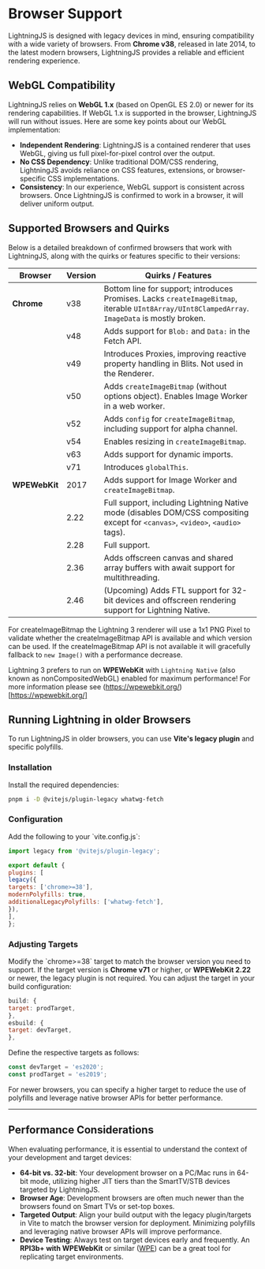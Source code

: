 # Browser Support

LightningJS is designed with legacy devices in mind, ensuring compatibility with a wide variety of browsers. From **Chrome v38**, released in late 2014, to the latest modern browsers, LightningJS provides a reliable and efficient rendering experience.

## WebGL Compatibility

LightningJS relies on **WebGL 1.x** (based on OpenGL ES 2.0) or newer for its rendering capabilities. If WebGL 1.x is supported in the browser, LightningJS will run without issues. Here are some key points about our WebGL implementation:

- **Independent Rendering**: LightningJS is a contained renderer that uses WebGL, giving us full pixel-for-pixel control over the output.
- **No CSS Dependency**: Unlike traditional DOM/CSS rendering, LightningJS avoids reliance on CSS features, extensions, or browser-specific CSS implementations.
- **Consistency**: In our experience, WebGL support is consistent across browsers. Once LightningJS is confirmed to work in a browser, it will deliver uniform output.

## Supported Browsers and Quirks

Below is a detailed breakdown of confirmed browsers that work with LightningJS, along with the quirks or features specific to their versions:

| **Browser**   | **Version** | **Quirks / Features**                                                                                                                           |
| ------------- | ----------- | ----------------------------------------------------------------------------------------------------------------------------------------------- |
| **Chrome**    | v38         | Bottom line for support; introduces Promises. Lacks `createImageBitmap`, iterable `UInt8Array/UInt8ClampedArray`. `ImageData` is mostly broken. |
|               | v48         | Adds support for `Blob:` and `Data:` in the Fetch API.                                                                                          |
|               | v49         | Introduces Proxies, improving reactive property handling in Blits. Not used in the Renderer.                                                    |
|               | v50         | Adds `createImageBitmap` (without options object). Enables Image Worker in a web worker.                                                        |
|               | v52         | Adds `config` for `createImageBitmap`, including support for alpha channel.                                                                     |
|               | v54         | Enables resizing in `createImageBitmap`.                                                                                                        |
|               | v63         | Adds support for dynamic imports.                                                                                                               |
|               | v71         | Introduces `globalThis`.                                                                                                                        |
| **WPEWebKit** | 2017        | Adds support for Image Worker and `createImageBitmap`.                                                                                          |
|               | 2.22        | Full support, including Lightning Native mode (disables DOM/CSS compositing except for `<canvas>`, `<video>`, `<audio>` tags).                  |
|               | 2.28        | Full support.                                                                                                                                   |
|               | 2.36        | Adds offscreen canvas and shared array buffers with await support for multithreading.                                                           |
|               | 2.46        | (Upcoming) Adds FTL support for 32-bit devices and offscreen rendering support for Lightning Native.                                            |

For createImageBitmap the Lightning 3 renderer will use a 1x1 PNG Pixel to validate whether the createImageBitmap API is available and which version can be used.
If the createImageBitmap API is not available it will gracefully fallback to `new Image()` with a performance decrease.

Lightning 3 prefers to run on **WPEWebKit** with `Lightning Native` (also known as nonCompositedWebGL) enabled for maximum performance!
For more information please see (https://wpewebkit.org/)[https://wpewebkit.org/]

## Running Lightning in older Browsers

To run LightningJS in older browsers, you can use **Vite's legacy plugin** and specific polyfills.

### Installation

Install the required dependencies:

```bash
pnpm i -D @vitejs/plugin-legacy whatwg-fetch
```

### Configuration

Add the following to your \`vite.config.js\`:

```javascript
import legacy from '@vitejs/plugin-legacy';

export default {
plugins: [
legacy({
targets: ['chrome>=38'],
modernPolyfills: true,
additionalLegacyPolyfills: ['whatwg-fetch'],
}),
],
};
```

### Adjusting Targets

Modify the \`chrome>=38\` target to match the browser version you need to support. If the target version is **Chrome v71** or higher, or **WPEWebKit 2.22** or newer, the legacy plugin is not required. You can adjust the target in your build configuration:

```javascript
build: {
target: prodTarget,
},
esbuild: {
target: devTarget,
},
```

Define the respective targets as follows:

```javascript
const devTarget = 'es2020';
const prodTarget = 'es2019';
```

For newer browsers, you can specify a higher target to reduce the use of polyfills and leverage native browser APIs for better performance.

---

## Performance Considerations

When evaluating performance, it is essential to understand the context of your development and target devices:

- **64-bit vs. 32-bit**: Your development browser on a PC/Mac runs in 64-bit mode, utilizing higher JIT tiers than the SmartTV/STB devices targeted by LightningJS.
- **Browser Age**: Development browsers are often much newer than the browsers found on Smart TVs or set-top boxes.
- **Targeted Output**: Align your build output with the legacy plugin/targets in Vite to match the browser version for deployment. Minimizing polyfills and leveraging native browser APIs will improve performance.
- **Device Testing**: Always test on target devices early and frequently. An **RPI3b+ with WPEWebKit** or similar ([WPE](https://github.com/webplatformforembedded/buildroot)) can be a great tool for replicating target environments.
